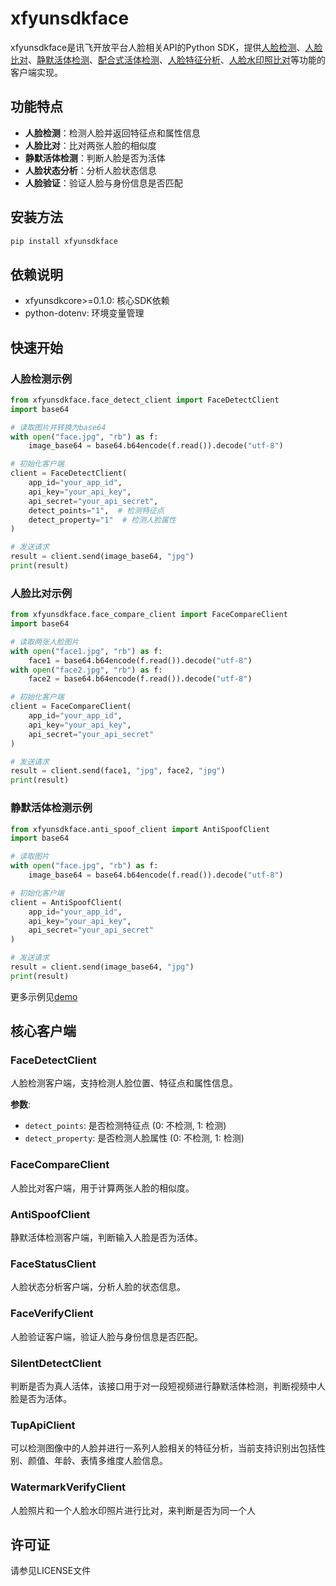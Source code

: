 # xfyunsdkface

xfyunsdkface是讯飞开放平台人脸相关API的Python SDK，提供[人脸检测](https://www.xfyun.cn/doc/face/xf-face-detect/API.html)、[人脸比对](https://www.xfyun.cn/doc/face/xffaceComparisonRecg/API.html)、[静默活体检测](https://www.xfyun.cn/doc/face/xf-silent-in-vivo-detection/API.html)、[配合式活体检测](https://www.xfyun.cn/doc/face/xf-cooperation-living-body-detection/API.html)、[人脸特征分析](https://www.xfyun.cn/doc/face/face-feature-analysis/ageAPI.html)、[人脸水印照比对](https://www.xfyun.cn/doc/face/faceWaterPhotoComparisonRecg/API.html)等功能的客户端实现。

## 功能特点

- **人脸检测**：检测人脸并返回特征点和属性信息
- **人脸比对**：比对两张人脸的相似度
- **静默活体检测**：判断人脸是否为活体
- **人脸状态分析**：分析人脸状态信息
- **人脸验证**：验证人脸与身份信息是否匹配

## 安装方法

```bash
pip install xfyunsdkface
```

## 依赖说明

- xfyunsdkcore>=0.1.0: 核心SDK依赖
- python-dotenv: 环境变量管理

## 快速开始

### 人脸检测示例

```python
from xfyunsdkface.face_detect_client import FaceDetectClient
import base64

# 读取图片并转换为base64
with open("face.jpg", "rb") as f:
    image_base64 = base64.b64encode(f.read()).decode("utf-8")

# 初始化客户端
client = FaceDetectClient(
    app_id="your_app_id",
    api_key="your_api_key",
    api_secret="your_api_secret",
    detect_points="1",  # 检测特征点
    detect_property="1"  # 检测人脸属性
)

# 发送请求
result = client.send(image_base64, "jpg")
print(result)
```

### 人脸比对示例

```python
from xfyunsdkface.face_compare_client import FaceCompareClient
import base64

# 读取两张人脸图片
with open("face1.jpg", "rb") as f:
    face1 = base64.b64encode(f.read()).decode("utf-8")
with open("face2.jpg", "rb") as f:
    face2 = base64.b64encode(f.read()).decode("utf-8")

# 初始化客户端
client = FaceCompareClient(
    app_id="your_app_id",
    api_key="your_api_key",
    api_secret="your_api_secret"
)

# 发送请求
result = client.send(face1, "jpg", face2, "jpg")
print(result)
```

### 静默活体检测示例

```python
from xfyunsdkface.anti_spoof_client import AntiSpoofClient
import base64

# 读取图片
with open("face.jpg", "rb") as f:
    image_base64 = base64.b64encode(f.read()).decode("utf-8")

# 初始化客户端
client = AntiSpoofClient(
    app_id="your_app_id",
    api_key="your_api_key",
    api_secret="your_api_secret"
)

# 发送请求
result = client.send(image_base64, "jpg")
print(result)
```

更多示例见[demo](https://github.com/iFLYTEK-OP/websdk-python-demo)

## 核心客户端

### FaceDetectClient

人脸检测客户端，支持检测人脸位置、特征点和属性信息。

**参数**:
- `detect_points`: 是否检测特征点 (0: 不检测, 1: 检测)
- `detect_property`: 是否检测人脸属性 (0: 不检测, 1: 检测)

### FaceCompareClient

人脸比对客户端，用于计算两张人脸的相似度。

### AntiSpoofClient

静默活体检测客户端，判断输入人脸是否为活体。

### FaceStatusClient

人脸状态分析客户端，分析人脸的状态信息。

### FaceVerifyClient

人脸验证客户端，验证人脸与身份信息是否匹配。


### SilentDetectClient

判断是否为真人活体，该接口用于对一段短视频进行静默活体检测，判断视频中人脸是否为活体。


### TupApiClient

可以检测图像中的人脸并进行一系列人脸相关的特征分析，当前支持识别出包括性别、颜值、年龄、表情多维度人脸信息。

### WatermarkVerifyClient

人脸照片和一个人脸水印照片进行比对，来判断是否为同一个人


## 许可证

请参见LICENSE文件